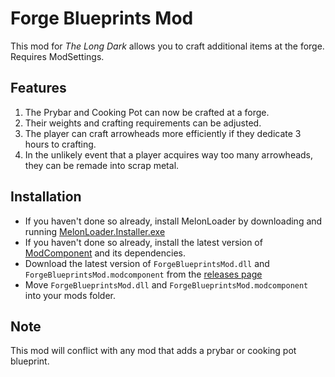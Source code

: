 ﻿# Forge Blueprints Mod

This mod for *The Long Dark* allows you to craft additional items at the forge. Requires ModSettings.

## Features

1. The Prybar and Cooking Pot can now be crafted at a forge.
2. Their weights and crafting requirements can be adjusted.
3. The player can craft arrowheads more efficiently if they dedicate 3 hours to crafting.
4. In the unlikely event that a player acquires way too many arrowheads, they can be remade into scrap metal.

## Installation

* If you haven't done so already, install MelonLoader by downloading and running [MelonLoader.Installer.exe](https://github.com/HerpDerpinstine/MelonLoader/releases/latest/download/MelonLoader.Installer.exe)
* If you haven't done so already, install the latest version of [ModComponent](https://github.com/ds5678/ModComponent) and its dependencies.
* Download the latest version of `ForgeBlueprintsMod.dll` and `ForgeBlueprintsMod.modcomponent` from the [releases page](https://github.com/ds5678/ForgeBlueprintsMod/releases)
* Move `ForgeBlueprintsMod.dll` and `ForgeBlueprintsMod.modcomponent` into your mods folder.

## Note

This mod will conflict with any mod that adds a prybar or cooking pot blueprint. 

